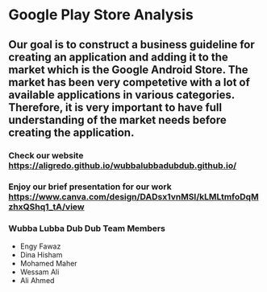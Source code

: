 # Google Play Store Analysis    

## Our goal is to construct a business guideline for creating an application and adding it to the market which is the Google Android Store. The market has been very competetive with a lot of available applications in various categories. Therefore, it is very important to have full understanding of the market needs before creating the application.

### Check our website https://aligredo.github.io/wubbalubbadubdub.github.io/
### Enjoy our brief presentation for our work https://www.canva.com/design/DADsx1vnMSI/kLMLtmfoDqMzhxQShq1_tA/view

### Wubba Lubba Dub Dub Team Members
- Engy Fawaz
- Dina Hisham
- Mohamed Maher
- Wessam Ali
- Ali Ahmed
